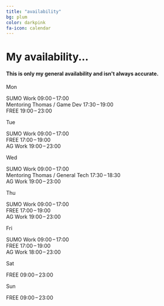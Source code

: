 ```yaml
---
title: "availability"
bg: plum
color: darkpink
fa-icon: calendar
---
```


<h1>My availability...</h1>
<h4>This is only my <strong>general availability</strong> and isn't always accurate.</h4>

<div class="wrap">
  <div class="calendar">
    <div class="day">
      <p class="day-name">Mon</p>
      <div class="day-item-work">
        <span class="day-item-title">SUMO Work</span>
        <span class="day-item-time-work">09:00&thinsp;&ndash;&thinsp;17:00</span>
      </div>
      <div class="day-item">
        <span class="day-item-title">Mentoring Thomas / Game Dev</span>
        <span class="day-item-time">17:30&thinsp;&ndash;&thinsp;19:00</span>
      </div>
      <div class="day-item-free">
        <span class="day-item-title">FREE</span>
        <span class="day-item-time-free">19:00&thinsp;&ndash;&thinsp;23:00</span>
      </div>
    </div>
    <div class="day">
      <p class="day-name">Tue</p>
      <div class="day-item-work">
        <span class="day-item-title">SUMO Work</span>
        <span class="day-item-time-work">09:00&thinsp;&ndash;&thinsp;17:00</span>
      </div>
      <div class="day-item-free">
        <span class="day-item-title">FREE</span>
        <span class="day-item-time-free">17:00&thinsp;&ndash;&thinsp;19:00</span>
      </div>
      <div class="day-item-work">
        <span class="day-item-title">AG Work</span>
        <span class="day-item-time-work">19:00&thinsp;&ndash;&thinsp;23:00</span>
      </div>
    </div>
    <div class="day">
      <p class="day-name">Wed</p>
      <div class="day-item-work">
        <span class="day-item-title">SUMO Work</span>
        <span class="day-item-time-work">09:00&thinsp;&ndash;&thinsp;17:00</span>
      </div>
      <div class="day-item">
        <span class="day-item-title">Mentoring Thomas / General Tech</span>
        <span class="day-item-time">17:30&thinsp;&ndash;&thinsp;18:30</span>
      </div>
      <div class="day-item-work">
        <span class="day-item-title">AG Work</span>
        <span class="day-item-time-work">19:00&thinsp;&ndash;&thinsp;23:00</span>
      </div>
    </div>
    <div class="day">
      <p class="day-name">Thu</p>
      <div class="day-item-work">
        <span class="day-item-title">SUMO Work</span>
        <span class="day-item-time-work">09:00&thinsp;&ndash;&thinsp;17:00</span>
      </div>
      <div class="day-item-free">
        <span class="day-item-title">FREE</span>
        <span class="day-item-time-free">17:00&thinsp;&ndash;&thinsp;19:00</span>
      </div>
      <div class="day-item-work">
        <span class="day-item-title">AG Work</span>
        <span class="day-item-time-work">19:00&thinsp;&ndash;&thinsp;23:00</span>
      </div>
    </div>
    <div class="day">
      <p class="day-name">Fri</p>
      <div class="day-item-work">
        <span class="day-item-title">SUMO Work</span>
        <span class="day-item-time-work">09:00&thinsp;&ndash;&thinsp;17:00</span>
      </div>
      <div class="day-item-free">
        <span class="day-item-title">FREE</span>
        <span class="day-item-time-free">17:00&thinsp;&ndash;&thinsp;19:00</span>
      </div>
      <div class="day-item-work">
        <span class="day-item-title">AG Work</span>
        <span class="day-item-time-work">18:00&thinsp;&ndash;&thinsp;23:00</span>
      </div>
    </div>
    <div class="day">
      <p class="day-name">Sat</p>
      <div class="day-item-free">
        <span class="day-item-title">FREE</span>
        <span class="day-item-time-free">09:00&thinsp;&ndash;&thinsp;23:00</span>
      </div>
    </div>
    <div class="day">
      <p class="day-name">Sun</p> 
      <div class="day-item-free">
        <span class="day-item-title">FREE</span>
        <span class="day-item-time-free">09:00&thinsp;&ndash;&thinsp;23:00</span>
      </div>      
    </div>
  </div>
</div>
